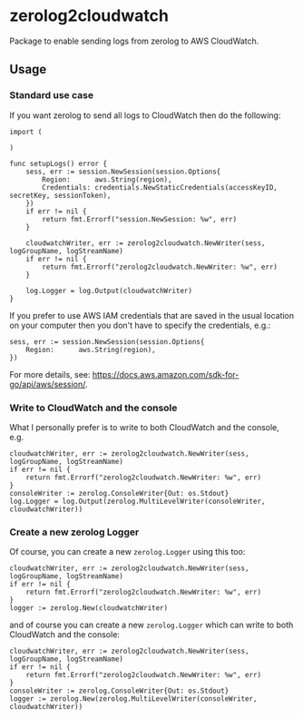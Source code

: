 # zerolog2cloudwatch
Package to enable sending logs from zerolog to AWS CloudWatch.

## Usage

### Standard use case
If you want zerolog to send all logs to CloudWatch then do the following:
```
import (

)

func setupLogs() error {
    sess, err := session.NewSession(session.Options{
        Region:      aws.String(region),
        Credentials: credentials.NewStaticCredentials(accessKeyID, secretKey, sessionToken),
    })
    if err != nil {
        return fmt.Errorf("session.NewSession: %w", err)
    }

    cloudwatchWriter, err := zerolog2cloudwatch.NewWriter(sess, logGroupName, logStreamName)
    if err != nil {
        return fmt.Errorf("zerolog2cloudwatch.NewWriter: %w", err)
    }

    log.Logger = log.Output(cloudwatchWriter)
}
```
If you prefer to use AWS IAM credentials that are saved in the usual location on your computer then you don't have to specify the credentials, e.g.:
```
sess, err := session.NewSession(session.Options{
    Region:      aws.String(region),
})
```
For more details, see: https://docs.aws.amazon.com/sdk-for-go/api/aws/session/.

### Write to CloudWatch and the console
What I personally prefer is to write to both CloudWatch and the console, e.g.
```
cloudwatchWriter, err := zerolog2cloudwatch.NewWriter(sess, logGroupName, logStreamName)
if err != nil {
    return fmt.Errorf("zerolog2cloudwatch.NewWriter: %w", err)
}
consoleWriter := zerolog.ConsoleWriter{Out: os.Stdout}
log.Logger = log.Output(zerolog.MultiLevelWriter(consoleWriter, cloudwatchWriter))
```

### Create a new zerolog Logger
Of course, you can create a new `zerolog.Logger` using this too:
```
cloudwatchWriter, err := zerolog2cloudwatch.NewWriter(sess, logGroupName, logStreamName)
if err != nil {
    return fmt.Errorf("zerolog2cloudwatch.NewWriter: %w", err)
}
logger := zerolog.New(cloudwatchWriter)
```
and of course you can create a new `zerolog.Logger` which can write to both CloudWatch and the console:
```
cloudwatchWriter, err := zerolog2cloudwatch.NewWriter(sess, logGroupName, logStreamName)
if err != nil {
    return fmt.Errorf("zerolog2cloudwatch.NewWriter: %w", err)
}
consoleWriter := zerolog.ConsoleWriter{Out: os.Stdout}
logger := zerolog.New(zerolog.MultiLevelWriter(consoleWriter, cloudwatchWriter))
```